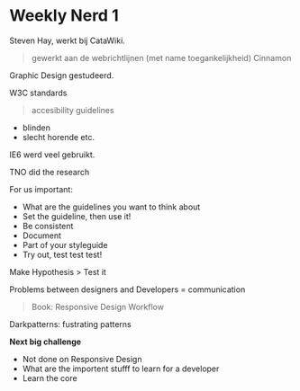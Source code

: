 # Weekly Nerd 1

Steven Hay, werkt bij CataWiki.

> gewerkt aan de webrichtlijnen (met name toegankelijkheid)
> Cinnamon

Graphic Design gestudeerd.

W3C standards
> accesibility guidelines
  - blinden
  - slecht horende etc.
  
IE6 werd veel gebruikt.

TNO did the research

For us important:

- What are the guidelines you want to think about
- Set the guideline, then use it!
- Be consistent
- Document
- Part of your styleguide
- Try out, test test test!

Make Hypothesis > Test it

Problems between designers and Developers = communication

> Book: Responsive Design Workflow

Darkpatterns: fustrating patterns

**Next big challenge**

- Not done on Responsive Design
- What are the importent stufff to learn for a developer
- Learn the core
